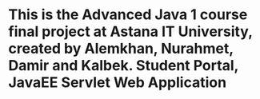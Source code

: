 # This is the Advanced Java 1 course final project at Astana IT University, created by Alemkhan, Nurahmet, Damir and Kalbek. Student Portal, JavaEE Servlet Web Application
